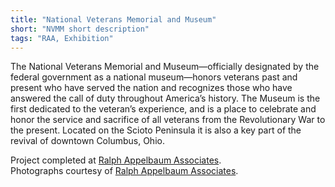 ```yaml
---
title: "National Veterans Memorial and Museum"
short: "NVMM short description"
tags: "RAA, Exhibition"
---
```


The National Veterans Memorial and Museum—officially designated by the federal government as a national museum—honors veterans past and present who have served the nation and recognizes those who have answered the call of duty throughout America’s history. The Museum is the first dedicated to the veteran’s experience, and is a place to celebrate and honor the service and sacrifice of all veterans from the Revolutionary War to the present. Located on the Scioto Peninsula it is also a key part of the revival of downtown Columbus, Ohio.

Project completed at [Ralph Appelbaum Associates](http://www.raany.com/).  
Photographs courtesy of [Ralph Appelbaum Associates](http://www.raany.com/).
